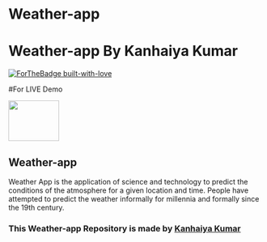 # Weather-app

<p align="center"></p>

# Weather-app By Kanhaiya Kumar


[![ForTheBadge built-with-love](http://ForTheBadge.com/images/badges/built-with-love.svg)](https://www.github.com/iamkanhaiyakumar/) <br>
<p>#For LIVE Demo </p>
<a href="https://iamkanhaiyakumar.github.io/Weather-app/">  <img src="https://encrypted-tbn0.gstatic.com/images?q=tbn:ANd9GcTEP6Ec-dFJ3DRw4skduClXqY_7qH9OGO-Uht7ada_FDgLK94y1qG-J3x0dxA&s" width=100px height=80px/>  </a>

## Weather-app
Weather App is the application of science and technology to predict the conditions of the atmosphere for a given location and time. People have attempted to predict the weather informally for millennia and formally since the 19th century.

### This Weather-app  Repository is made by [Kanhaiya Kumar](https://www.github.com/iamkanhaiyakumar/)

